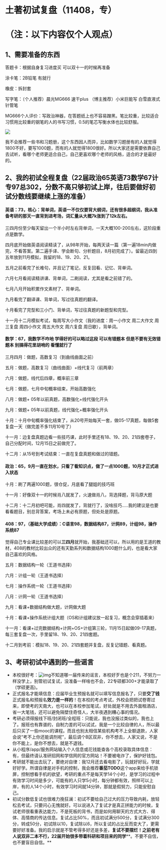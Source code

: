 # 土著初试复盘（11408，专）
# （注：以下内容仅个人观点）

## 1、需要准备的东西

答题卡：根据自身复习进度买 可以双十一的时候再准备

涂卡笔：2B铅笔 有就行

橡皮：拆封套

写字笔：（个人推荐）晨光MG666 速干plus （博主推荐）小米巨能写 白雪直液式针管笔

MG666个人评价：写政治神器，在答题纸上也不容易蹭黑。笔比较重，比较适合习惯用比较重的钢笔的人的书写习惯，0.5的笔芯写衡水体也比较舒服。

![](https://img-blog.csdnimg.cn/21d4aed183dd4aaa97095def022b6a9a.png)

我不会推荐一些书和习题册，这个东西因人而异，比如数学习题册有的人就觉得1800不好，要写1000题，而有的人就觉得1800很好。所以大家还是需要依靠自己去试听，看哪个老师更适合自己，自己更喜欢哪个老师的风格，适合的才是最好的。

## 2、我的初试全程复盘（22届政治65英语73数学67计专97总302，分数不高只够初试上岸，往后要做好初试分数线要继续上涨的准备）

#### 英语：73，核心：背单词，英语一不仅仅要背大纲词，还有很多超纲词，我从准备考研的那天一直背到进考场，词汇量从大概7k涨到了12k左右。

三四月份至少每天留出一个半小时左右背单词，一天大概100-200左右，这阶段重点是数学。

四月底开始做英语阅读精读了，从98年开始，每两天读一篇（第一遍18min内做完，不看答案。第二遍手译、学会断句、分析题目，8月初完成了）。留最近四到五年放到11月模拟，我留的18、19、20、21。

五月之前看完了长难句，并且记了笔记，反复回看、记忆、背单词。

六月七月看阅读精讲课、背单词，二刷阅读，尤其是看之前错了的。

七月八月开始积累作文素材了、背单词。

九月看完了翻译课、背单词，写过往真题的翻译。

十月看完了完型和三小门、背单词，写过往真题的新题型和完型。

十一月十二月模拟考试，每周写大小作文（我的进度：周一小作文 周二大作文 周三复盘 周四小作文 周五大作文 周六复盘 周日歇），背单词。

#### 数学：67，我数学不咋地 学得好的可以略过这段 可以有错题本 但是不要有无效错题本 别搞得花里胡哨的 看懂就行了 

三月四月：做题，高数复习（到曲线曲面之前）

五月：做题，高数复习（曲线曲面）+线代复习（前两章）

六月：做题，线代后四章，概率前三章

七月：做题，七月中旬概率结束，开始高数强化

八月：做题+ 05年以前真题，高数强化+线代强化开头

九月：做题+ 05年以前真题，线代强化+概率强化开头

十月：十月中旬概率强化结束了，从20号开始每天一套，做05-17真题，每做5套复盘一天（做完差不多11月10号了）

十一月：边复盘真题边看一些技巧课，此时手里还有18、19、20、21四套卷子，自己分配时间，12月15日之前做完了。

十二月：从15号到考试结束：一直在复盘真题和做过的错题。

#### 政治：65，9月一直在划水，只看了看知识点，做了一点1000题，10月才正式进入状态

十月：刷了两遍1000题，很仓促，月底看了腿姐的技巧班

十一月：好像双十一的时候肖八就发了，火速做肖八，背选择题，背马原大题

十二月：十二月初吧可能，肖四就发了，背就行了，没啥技巧…..我的建议是也要看看题目，别总背答案，考场上未必有原题，但处处是原题。

#### 408：97，（基础大学成绩）：C语言98，数据结构87，计网89，计组98，操作系统87

觉得自己专业课比较差的可以**三四月**就开始，我基础还可以，所以用的是王道的教材，408的教材比较出众的还有天勤系列和数据结构1000题什么的，也是看大家自己喜欢的风格。

五月：数据结构一轮（王道书选择）

六月：计组一轮（王道书选择）

七月：操作系统一轮（王道书选择）

八月：计网一轮（王道书选择）

九月：看课+数据结构做大题，计网做大题

十月：看课+操作系统计组大题（OS和计组建议放一起复习，概念会穿插着来）

十一月：看课+过完数据结构+计网+OS+计组第三轮，11月15日起做09-17真题，每三套复盘一次，手里留18、19、20、21四套题。

十二月到考前：模拟18、19、20、21四套题并复盘，反复记错题、看真题。

## 3、考研初试中遇到的一些谣言

- 本校很好考：![img](file:///C:\Users\12242\AppData\Local\Temp\ksohtml5036\wps1.jpg)不知道哪一届传来的谣言，本校好歹也是个211，不努力一样没学上，别管初试复试，没准备一样啥也不会，22专硕都300+才能录取了（学硕更高)。
- 正式报名才能填信息：应届毕业生预报名就可以填写信息报名了，只要**交了钱**正式报名和预报名**效力是一样的**！在本校的考点考试，外校会把把试卷寄过来，即使考的天南大，也可以在本校参加笔试，好处就是不用去外面租酒店，省一大笔钱，还可以避免隔壁住奇怪人，大半夜遇到糟心事的情况。
- 考研必须得报线下班/封闭班/全程班：只能说，我也没报过类似的，我也上了。报班也有靠谱的，自制力差的可以试试，我是一个比较自律的人，所以最后只买了一些mooc的课程。而且也别太相信某些机构考不上全额退款，人家会说“考不上你还能调剂呢”，最后调个B区双非，你不想去，人家又说，不是你不能上，是你不想去，就是不退钱。
- 从小程序/app/服务网站输入个人信息或花钱能查各个高校录取具体信息：有，但最终请认准研招网和学信网的官方网站！不要被电诈了，保护好钱包。
- 考研就不能出去玩了，要绝对自律：我12月还去看电影了，玩就好好玩，学就好好学。所谓自律是对手机的控制，我会推荐**番茄TODO**这个app来给手机锁屏，控制想看手机的欲望，考研的重点不是每天学14个小时，是学习的过程中有效学习时间是多少，可能有的人只学5小时，每分钟都有效，照样可以上岸，有的人14个小时，有效学习时间就14分钟，那就是假努力，只能安慰自己。
- 初试分数低复试也很难力挽狂澜：初试不要给自己过大的压力导致内耗，放轻松去考试，只要问心无愧就好。可以说进入了复试才是真正拼能力的时候，复试老师很看重表达能力，不是死板的背书，而是如何用聊天的方式大方、得体、高情商的传达信息。复试占比50%，而且初试满分500分，复试满分300分，转成50分，初试除以10，复试除以6，所以复试的占比反而变大了，更需要好好准备。我的启示就是不管考得多好还是多差，**复试不要摆烂！之前老有人说双非二本不行，22届开始很多带着科研和项目来的同学****。不要不自信，也不要盲目自信。**	